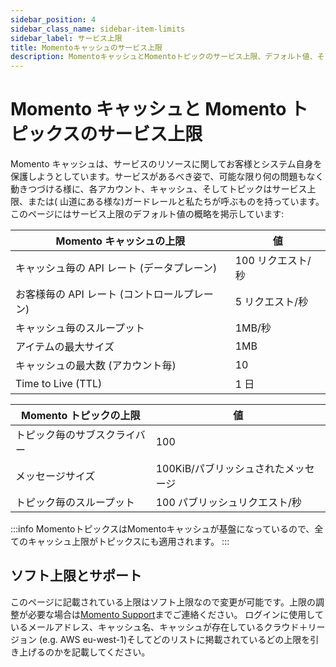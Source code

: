 ```yaml
---
sidebar_position: 4
sidebar_class_name: sidebar-item-limits
sidebar_label: サービス上限
title: Momentoキャッシュのサービス上限
description: MomentoキャッシュとMomentoトピックのサービス上限、デフォルト値、そして変更が必要な時にどのように問い合わせるかを見てみましょう。
---
```


# Momento キャッシュと Momento トピックスのサービス上限

Momento キャッシュは、サービスのリソースに関してお客様とシステム自身を保護しようとしています。サービスがあるべき姿で、可能な限り何の問題もなく動きつづける様に、各アカウント、キャッシュ、そしてトピックはサービス上限、または( 山道にある様な)ガードレールと私たちが呼ぶものを持っています。このページにはサービス上限のデフォルト値の概略を掲示しています:

| Momento キャッシュの上限           | 値           |
| -------------------------- | ----------- |
| キャッシュ毎の API レート (データプレーン)  | 100 リクエスト/秒 |
| お客様毎の API レート (コントロールプレーン) | 5 リクエスト/秒   |
| キャッシュ毎のスループット              | 1MB/秒       |
| アイテムの最大サイズ                 | 1MB         |
| キャッシュの最大数 (アカウント毎)         | 10          |
| Time to Live (TTL)         | 1 日         |

| Momento トピックの上限 | 値                     |
| --------------- | --------------------- |
| トピック毎のサブスクライバー  | 100                   |
| メッセージサイズ        | 100KiB/パブリッシュされたメッセージ |
| トピック毎のスループット    | 100 パブリッシュリクエスト/秒     |

:::info
MomentoトピックスはMomentoキャッシュが基盤になっているので、全てのキャッシュ上限がトピックスにも適用されます。
:::

## ソフト上限とサポート

このページに記載されている上限はソフト上限なので変更が可能です。上限の調整が必要な場合は[Momento Support](mailto:support@momentohq.com)までご連絡ください。 ログインに使用しているメールアドレス、キャッシュ名、キャッシュが存在しているクラウド＋リージョン (e.g. AWS eu-west-1)そしてどのリストに掲載されているどの上限を引き上げるのかを記載してください。
